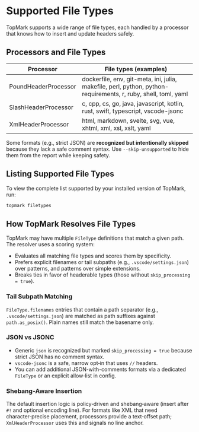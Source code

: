 <!--
topmark:header:start

  project      : TopMark
  file         : filetypes.md
  file_relpath : docs/usage/filetypes.md
  license      : MIT
  copyright    : (c) 2025 Olivier Biot

topmark:header:end
-->

# Supported File Types

TopMark supports a wide range of file types, each handled by a processor that knows how to insert
and update headers safely.

## Processors and File Types

| Processor            | File types (examples)                                                                                          |
| -------------------- | -------------------------------------------------------------------------------------------------------------- |
| PoundHeaderProcessor | dockerfile, env, git-meta, ini, julia, makefile, perl, python, python-requirements, r, ruby, shell, toml, yaml |
| SlashHeaderProcessor | c, cpp, cs, go, java, javascript, kotlin, rust, swift, typescript, vscode-jsonc                                |
| XmlHeaderProcessor   | html, markdown, svelte, svg, vue, xhtml, xml, xsl, xslt, yaml                                                  |

Some formats (e.g., strict JSON) are **recognized but intentionally skipped** because they lack a
safe comment syntax. Use `--skip-unsupported` to hide them from the report while keeping safety.

## Listing Supported File Types

To view the complete list supported by your installed version of TopMark, run:

```sh
topmark filetypes
```

## How TopMark Resolves File Types

TopMark may have multiple `FileType` definitions that match a given path. The resolver uses a
scoring system:

- Evaluates all matching file types and scores them by specificity.
- Prefers explicit filenames or tail subpaths (e.g., `.vscode/settings.json`) over patterns, and
  patterns over simple extensions.
- Breaks ties in favor of headerable types (those without `skip_processing = true`).

### Tail Subpath Matching

`FileType.filenames` entries that contain a path separator (e.g., `.vscode/settings.json`) are
matched as path suffixes against `path.as_posix()`. Plain names still match the basename only.

### JSON vs JSONC

- Generic `json` is recognized but marked `skip_processing = true` because strict JSON has no
  comment syntax.
- `vscode-jsonc` is a safe, narrow opt‑in that uses `//` headers.
- You can add additional JSON-with-comments formats via a dedicated `FileType` or an explicit
  allow‑list in config.

### Shebang‑Aware Insertion

The default insertion logic is policy‑driven and shebang‑aware (insert after `#!` and optional
encoding line). For formats like XML that need character‑precise placement, processors provide a
text‑offset path; `XmlHeaderProcessor` uses this and signals no line anchor.
